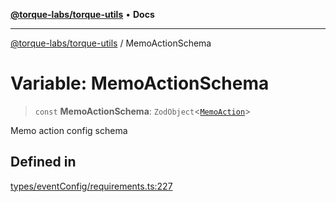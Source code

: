 [**@torque-labs/torque-utils**](../README.md) • **Docs**

***

[@torque-labs/torque-utils](../README.md) / MemoActionSchema

# Variable: MemoActionSchema

> `const` **MemoActionSchema**: `ZodObject`\<[`MemoAction`](../type-aliases/MemoAction.md)\>

Memo action config schema

## Defined in

[types/eventConfig/requirements.ts:227](https://github.com/torque-labs/torque-utils/blob/c76fb4101d477d1e8e6fb4f5de7a277964527c27/types/eventConfig/requirements.ts#L227)
